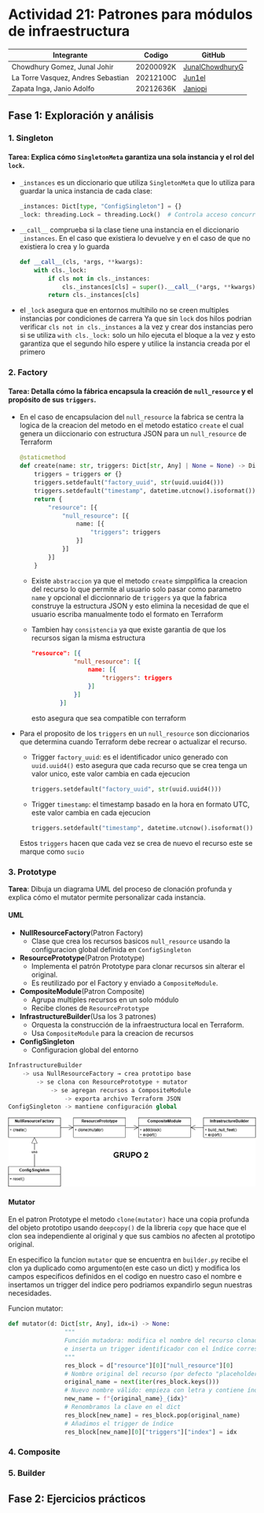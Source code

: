 # **Actividad 21: Patrones para módulos de infraestructura**

| Integrante                         | Codigo    | GitHub                                                                  |
| ---------------------------------- | --------- | ----------------------------------------------------------------------- |
| Chowdhury Gomez, Junal Johir       | 20200092K | [JunalChowdhuryG](https://github.com/JunalChowdhuryG/Actividades-CC3S2) |
| La Torre Vasquez, Andres Sebastian | 20212100C | [Jun1el](https://github.com/Jun1el/Desarrollo-de-Software-25-1)         |
| Zapata Inga, Janio Adolfo          | 20212636K | [Janiopi](https://github.com/Janiopi/Actividades-CC3S2)                 |


## **Fase 1: Exploración y análisis**

### **1. Singleton**
#### Tarea: Explica cómo `SingletonMeta` garantiza una sola instancia y el rol del `lock`.

* `_instances` es un diccionario que utiliza `SingletonMeta` que lo utiliza para guardar la unica instancia de cada clase:
    ```python
    _instances: Dict[type, "ConfigSingleton"] = {}
    _lock: threading.Lock = threading.Lock()  # Controla acceso concurrente
    ```
* `__call__` comprueba si la clase tiene una instancia en el 
diccionario `_instances`. En el caso que existiera lo devuelve y en el caso de que no existiera lo crea y lo guarda
    ```python
    def __call__(cls, *args, **kwargs):
        with cls._lock:
            if cls not in cls._instances:
                cls._instances[cls] = super().__call__(*args, **kwargs)
            return cls._instances[cls]
    ```
* el `_lock` asegura que en entornos multihilo no se creen multiples instancias por condiciones de carrera 
Ya que sin `lock` dos hilos podrian verificar `cls not in cls._instances` a la vez y crear dos instancias pero si se utiliza `with cls._lock:` solo un hilo ejecuta el bloque a la vez y esto garantiza que el segundo hilo espere y utilice la instancia creada por el primero

### **2. Factory**
#### Tarea: Detalla cómo la fábrica encapsula la creación de `null_resource` y el propósito de sus `triggers`.
* En el caso de encapsulacion del `null_resource` la fabrica se centra la logica de la creacion del metodo en el metodo estatico `create` el cual genera un diiccionario con estructura JSON para un `null_resource` de Terraform

    ```python
    @staticmethod
    def create(name: str, triggers: Dict[str, Any] | None = None) -> Dict[str, Any]:
        triggers = triggers or {}
        triggers.setdefault("factory_uuid", str(uuid.uuid4()))
        triggers.setdefault("timestamp", datetime.utcnow().isoformat())
        return {
            "resource": [{
                "null_resource": [{
                    name: [{
                        "triggers": triggers
                    }]
                }]
            }]
        }
    ```
    * Existe `abstraccion` ya que el metodo `create` simpplifica la creacion del recurso lo que permite al usuario solo pasar como parametro `name` y opcional el diccionnario de `triggers` ya que la fabrica construye la estructura JSON y esto elimina la necesidad de que el usuario escriba manualmente todo el formato en Terraform

    * Tambien hay `consistencia` ya que existe garantia de que los recursos sigan la misma estructura 

        ```json
        "resource": [{
                    "null_resource": [{
                        name: [{
                            "triggers": triggers
                        }]
                    }]
                }]
        ```
        esto asegura que sea compatible con terraform

* Para el proposito de los `triggers` en un `null_resource` son diccionarios que determina cuando Terraform debe recrear o actualizar el recurso. 
    * Trigger `factory_uuid`: es el identificador unico generado con `uuid.uuid4()` esto asegura que cada recurso que se crea tenga un valor unico, este valor cambia en cada ejecucion
        ```python
        triggers.setdefault("factory_uuid", str(uuid.uuid4()))
        ```
    * Trigger `timestamp`: el timestamp basado en la hora en formato UTC, este valor cambia en cada ejecucion
        ```python
        triggers.setdefault("timestamp", datetime.utcnow().isoformat())
        ```
    Estos `triggers` hacen que cada vez se crea de nuevo el recurso este se marque como `sucio`  

### **3. Prototype**

**Tarea**: Dibuja un diagrama UML del proceso de clonación profunda y explica cómo el mutator permite personalizar cada instancia.

#### UML
- **NullResourceFactory**(Patron Factory)
    - Clase que crea los recursos basicos ```null_resource``` usando la configuracion global definida en ```ConfigSingleton ```
- **ResourcePrototype**(Patron Prototype)
    - Implementa el patrón Prototype para clonar recursos sin alterar el original.
    - Es reutilizado por el Factory y enviado a ```CompositeModule```.
- **CompositeModule**(Patron  Composite)
    - Agrupa multiples recursos en un solo módulo
    - Recibe clones de ```ResourcePrototype```
- **InfrastructureBuilder**(Usa los 3 patrones)
    - Orquesta la construcción de la infraestructura local en Terraform.
    - Usa ```CompositeModule``` para la creacion de recursos
- **ConfigSingleton** 
    - Configuracion global del entorno
   
```python
InfrastructureBuilder
    -> usa NullResourceFactory → crea prototipo base
        -> se clona con ResourcePrototype + mutator
            -> se agregan recursos a CompositeModule
                -> exporta archivo Terraform JSON
ConfigSingleton -> mantiene configuración global
```

![DiagramaUML](./imagenes/DiagramaUML.png)

#### Mutator
En el patron Prototype el metodo ```clone(mutator)``` hace una copia profunda del objeto prototipo usando ```deepcopy()``` de la libreria ```copy``` que hace que el clon sea independiente al original y que sus cambios no afecten al prototipo original. 

En especifico la funcion ```mutator``` que se encuentra en ```builder.py``` recibe el clon ya duplicado como argumento(en este caso un dict) y  modifica los campos especificos definidos en el codigo en nuestro caso el nombre e insertamos un trigger del indice pero podriamos expandirlo segun nuestras necesidades.

Funcion mutator: 
```python
def mutator(d: Dict[str, Any], idx=i) -> None:
                """
                Función mutadora: modifica el nombre del recurso clonado
                e inserta un trigger identificador con el índice correspondiente.
                """
                res_block = d["resource"][0]["null_resource"][0]
                # Nombre original del recurso (por defecto "placeholder")
                original_name = next(iter(res_block.keys()))
                # Nuevo nombre válido: empieza con letra y contiene índice
                new_name = f"{original_name}_{idx}"
                # Renombramos la clave en el dict
                res_block[new_name] = res_block.pop(original_name)
                # Añadimos el trigger de índice
                res_block[new_name][0]["triggers"]["index"] = idx
```

### **4. Composite**


### **5. Builder**


## **Fase 2: Ejercicios prácticos**